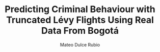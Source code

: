 ---
paperId: 37
author: Mateo Dulce Rubio
publicationauthor: Dulce Rubio, M.
title: Predicting Criminal Behaviour with Truncated Lévy Flights Using Real Data From Bogotá
pdf: --
poster: --
alt: --
type: Oral & Poster
topic: Machine Learning Applications
link: --
conference: neurips
year: 2018
tags: neurips-2018
location: Montreal, Canada
---